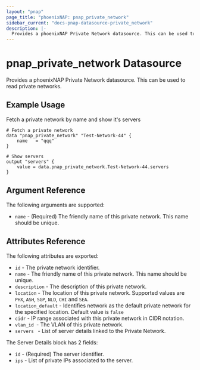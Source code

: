 ```yaml
---
layout: "pnap"
page_title: "phoenixNAP: pnap_private_network"
sidebar_current: "docs-pnap-datasource-private_network"
description: |-
  Provides a phoenixNAP Private Network datasource. This can be used to read private networks.
---
```


# pnap_private_network Datasource

Provides a phoenixNAP Private Network datasource. This can be used to read private networks.



## Example Usage

Fetch a private network by name and show it's servers 

```hcl
# Fetch a private network
data "pnap_private_network" "Test-Network-44" {
    name   = "qqq"
}

# Show servers
output "servers" {
    value = data.pnap_private_network.Test-Network-44.servers
}
```

## Argument Reference

The following arguments are supported:

* `name` - (Required) The friendly name of this private network. This name should be unique.

## Attributes Reference

The following attributes are exported:

* `id` - The private network identifier.
* `name` - The friendly name of this private network. This name should be unique.
* `description` - The description of this private network.
* `location` - The location of this private network. Supported values are `PHX`, `ASH`, `SGP`, `NLD`, `CHI` and `SEA`.
* `location_default` - Identifies network as the default private network for the specified location. Default value is `false`
* `cidr` - IP range associated with this private network in CIDR notation.
* `vlan_id `- The VLAN of this private network.
* `servers ` - List of server details linked to the Private Network.

The Server Details block has 2 fields:

* `id` - (Required) The server identifier.
* `ips` - List of private IPs associated to the server.